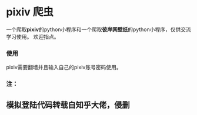 # pixiv 爬虫
一个爬取**pixiv**的python小程序和一个爬取**彼岸网壁纸**的python小程序，仅供交流学习使用。
欢迎指点。

### 使用
pixiv需要翻墙并且输入自己的pixiv账号密码使用。


### 注：  
## 模拟登陆代码转载自知乎大佬，侵删

